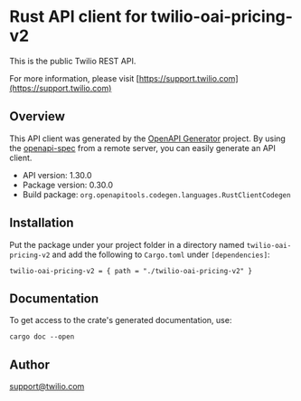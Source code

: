 # Rust API client for twilio-oai-pricing-v2

This is the public Twilio REST API.

For more information, please visit [https://support.twilio.com](https://support.twilio.com)

## Overview

This API client was generated by the [OpenAPI Generator](https://openapi-generator.tech) project.  By using the [openapi-spec](https://openapis.org) from a remote server, you can easily generate an API client.

- API version: 1.30.0
- Package version: 0.30.0
- Build package: `org.openapitools.codegen.languages.RustClientCodegen`

## Installation

Put the package under your project folder in a directory named `twilio-oai-pricing-v2` and add the following to `Cargo.toml` under `[dependencies]`:

```
twilio-oai-pricing-v2 = { path = "./twilio-oai-pricing-v2" }
```

## Documentation

To get access to the crate's generated documentation, use:

```
cargo doc --open
```

## Author

support@twilio.com

